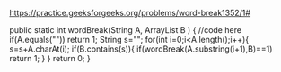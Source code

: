 https://practice.geeksforgeeks.org/problems/word-break1352/1#


public static int wordBreak(String A, ArrayList<String> B )
    {
        //code here
        if(A.equals(""))
        return 1;
        String s="";
        for(int i=0;i<A.length();i++){
            s=s+A.charAt(i);
            if(B.contains(s)){
                if(wordBreak(A.substring(i+1),B)==1)
                return 1;
            }
        }
        return 0;
    }
